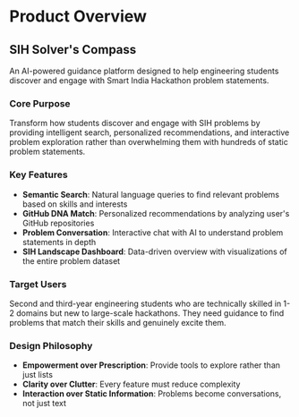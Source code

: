 # Product Overview

## SIH Solver's Compass

An AI-powered guidance platform designed to help engineering students discover and engage with Smart India Hackathon problem statements.

### Core Purpose
Transform how students discover and engage with SIH problems by providing intelligent search, personalized recommendations, and interactive problem exploration rather than overwhelming them with hundreds of static problem statements.

### Key Features
- **Semantic Search**: Natural language queries to find relevant problems based on skills and interests
- **GitHub DNA Match**: Personalized recommendations by analyzing user's GitHub repositories
- **Problem Conversation**: Interactive chat with AI to understand problem statements in depth
- **SIH Landscape Dashboard**: Data-driven overview with visualizations of the entire problem dataset

### Target Users
Second and third-year engineering students who are technically skilled in 1-2 domains but new to large-scale hackathons. They need guidance to find problems that match their skills and genuinely excite them.

### Design Philosophy
- **Empowerment over Prescription**: Provide tools to explore rather than just lists
- **Clarity over Clutter**: Every feature must reduce complexity
- **Interaction over Static Information**: Problems become conversations, not just text